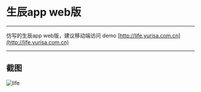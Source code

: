 # 生辰app web版
***
仿写的生辰app web版，建议移动端访问 demo [http://life.yurisa.com.cn](http://life.yurisa.com.cn)
***
## 截图
![life](http://opkdjxaax.bkt.clouddn.com/life.yurisa.com.cn.png)
